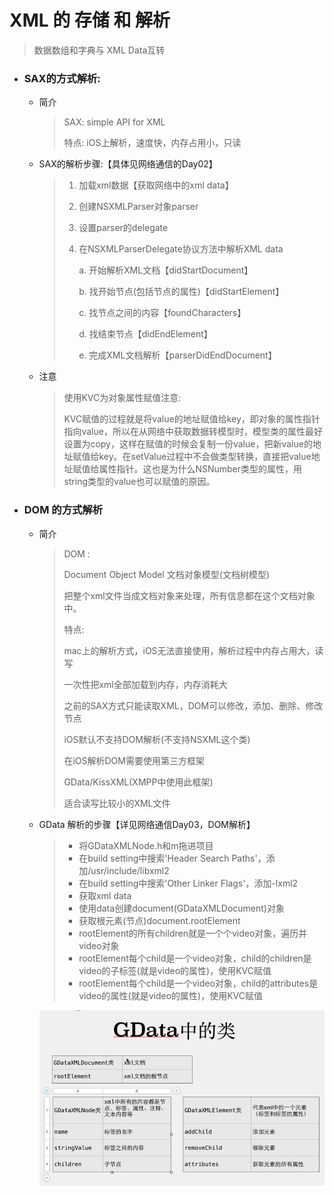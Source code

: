 # XML 的 存储 和 解析

> 数据数组和字典与 XML Data互转

- ### SAX的方式解析:

  - 简介

    > SAX: simple API for XML
    >
    > 特点: iOS上解析，速度快，内存占用小，只读

  - SAX的解析步骤:【具体见网络通信的Day02】

    > 1. 加载xml数据【获取网络中的xml data】
    >
    > 2. 创建NSXMLParser对象parser
    >
    > 3. 设置parser的delegate
    >
    > 4. 在NSXMLParserDelegate协议方法中解析XML data
    >
    >    a. 开始解析XML文档【didStartDocument】
    >
    >    b. 找开始节点(包括节点的属性)【didStartElement】
    >
    >    c. 找节点之间的内容【foundCharacters】
    >
    >    d. 找结束节点【didEndElement】
    >
    >    e. 完成XML文档解析【parserDidEndDocument】

  - 注意

    > 使用KVC为对象属性赋值注意:
    >
    > KVC赋值的过程就是将value的地址赋值给key，即对象的属性指针指向value，所以在从网络中获取数据转模型时，模型类的属性最好设置为copy，这样在赋值的时候会复制一份value，把新value的地址赋值给key。在setValue过程中不会做类型转换，直接把value地址赋值给属性指针。这也是为什么NSNumber类型的属性，用string类型的value也可以赋值的原因。

- ### DOM 的方式解析

  - 简介

    > DOM : 
    >
    > Document Object Model 文档对象模型(文档树模型)
    >
    > 把整个xml文件当成文档对象来处理，所有信息都在这个文档对象中。
    >
    > 
    >
    > 特点: 
    >
    > mac上的解析方式，iOS无法直接使用，解析过程中内存占用大，读写
    >
    > 一次性把xml全部加载到内存，内存消耗大
    >
    > 之前的SAX方式只能读取XML，DOM可以修改，添加、删除、修改节点
    >
    > iOS默认不支持DOM解析(不支持NSXML这个类)
    >
    > 在iOS解析DOM需要使用第三方框架
    >
    > GData/KissXML(XMPP中使用此框架)
    >
    > 适合读写比较小的XML文件

  - GData 解析的步骤【详见网络通信Day03，DOM解析】

    > - 将GDataXMLNode.h和m拖进项目
    > - 在build setting中搜索'Header Search Paths'，添加/usr/include/libxml2
    > - 在build setting中搜索'Other Linker Flags'，添加-lxml2
    > - 获取xml data
    > - 使用data创建document(GDataXMLDocument)对象
    > - 获取根元素(节点)document.rootElement
    > - rootElement的所有children就是一个个video对象，遍历并video对象
    > - rootElement每个child是一个video对象，child的children是video的子标签(就是video的属性)，使用KVC赋值
    > - rootElement每个child是一个video对象，child的attributes是video的属性(就是video的属性)，使用KVC赋值

    ![GData中的类](数据读取解析存储.ftd/GData中的类.png)

